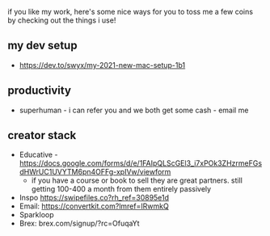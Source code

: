 if you like my work, here's some nice ways for you to toss me a few coins by checking out the things i use!

## my dev setup

- https://dev.to/swyx/my-2021-new-mac-setup-1b1

## productivity

- superhuman - i can refer you and we both get some cash - email me

## creator stack

- Educative - https://docs.google.com/forms/d/e/1FAIpQLScGEl3_i7xPOk3ZHzrmeFGsdHWrUC1UVYTM6pn4OFFg-xpIVw/viewform
  - if you have a course or book to sell they are great partners. still getting 100-400 a month from them entirely passively
- Inspo https://swipefiles.co?rh_ref=30895e1d
- Email: https://convertkit.com?lmref=IRwmkQ
- Sparkloop
- Brex: brex.com/signup/?rc=OfuqaYt
